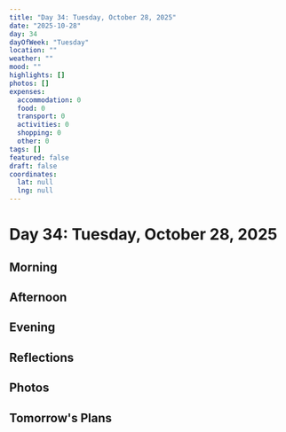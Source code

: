 ```yaml
---
title: "Day 34: Tuesday, October 28, 2025"
date: "2025-10-28"
day: 34
dayOfWeek: "Tuesday"
location: ""
weather: ""
mood: ""
highlights: []
photos: []
expenses:
  accommodation: 0
  food: 0
  transport: 0
  activities: 0
  shopping: 0
  other: 0
tags: []
featured: false
draft: false
coordinates:
  lat: null
  lng: null
---
```


# Day 34: Tuesday, October 28, 2025

## Morning

## Afternoon

## Evening

## Reflections

## Photos

## Tomorrow's Plans
